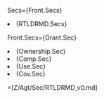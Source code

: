 Secs={Front.Secs}<li>{RTLDRMD.Secs}


Front.Secs={Grant.Sec}<li>{Ownership.Sec}<li>{Comp.Sec}<li>{Use.Sec}<li>{Cov.Sec}

=[Z/Agt/Sec/RTLDRMD_v0.md]